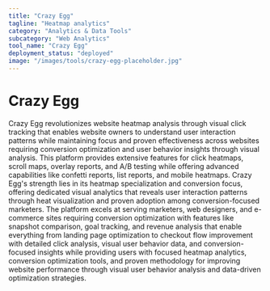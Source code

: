 ```yaml
---
title: "Crazy Egg"
tagline: "Heatmap analytics"
category: "Analytics & Data Tools"
subcategory: "Web Analytics"
tool_name: "Crazy Egg"
deployment_status: "deployed"
image: "/images/tools/crazy-egg-placeholder.jpg"
---
```


# Crazy Egg

Crazy Egg revolutionizes website heatmap analysis through visual click tracking that enables website owners to understand user interaction patterns while maintaining focus and proven effectiveness across websites requiring conversion optimization and user behavior insights through visual analysis. This platform provides extensive features for click heatmaps, scroll maps, overlay reports, and A/B testing while offering advanced capabilities like confetti reports, list reports, and mobile heatmaps. Crazy Egg's strength lies in its heatmap specialization and conversion focus, offering dedicated visual analytics that reveals user interaction patterns through heat visualization and proven adoption among conversion-focused marketers. The platform excels at serving marketers, web designers, and e-commerce sites requiring conversion optimization with features like snapshot comparison, goal tracking, and revenue analysis that enable everything from landing page optimization to checkout flow improvement with detailed click analysis, visual user behavior data, and conversion-focused insights while providing users with focused heatmap analytics, conversion optimization tools, and proven methodology for improving website performance through visual user behavior analysis and data-driven optimization strategies.